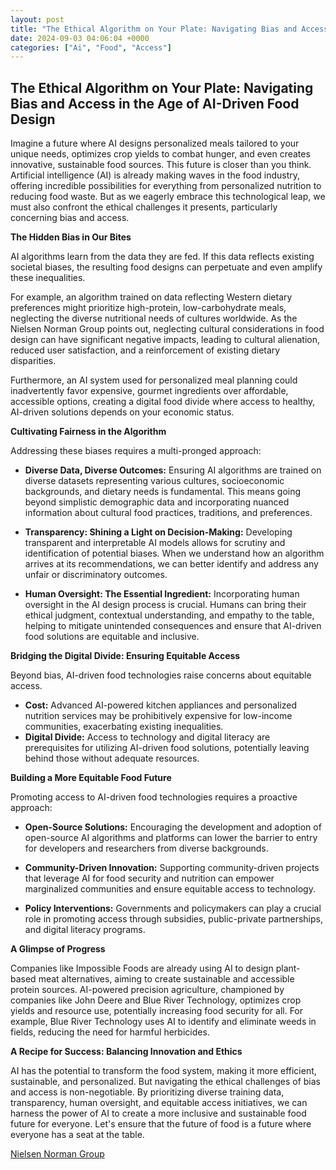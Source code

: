 ```yaml
---
layout: post
title: "The Ethical Algorithm on Your Plate: Navigating Bias and Access in the Age of AI-Driven Food Design"
date: 2024-09-03 04:06:04 +0000
categories: ["Ai", "Food", "Access"]
---
```


##  The Ethical Algorithm on Your Plate:  Navigating Bias and Access in the Age of AI-Driven Food Design 

Imagine a future where AI designs personalized meals tailored to your unique needs, optimizes crop yields to combat hunger, and even creates innovative, sustainable food sources. This future is closer than you think.  Artificial intelligence (AI) is already making waves in the food industry, offering incredible possibilities for everything from personalized nutrition to reducing food waste. But as we eagerly embrace this technological leap, we must also confront the ethical challenges it presents, particularly concerning bias and access. 

**The Hidden Bias in Our Bites**

AI algorithms learn from the data they are fed. If this data reflects existing societal biases, the resulting food designs can perpetuate and even amplify these inequalities. 

For example, an algorithm trained on data reflecting Western dietary preferences might prioritize high-protein, low-carbohydrate meals, neglecting the diverse nutritional needs of cultures worldwide.  As the Nielsen Norman Group points out, neglecting cultural considerations in food design can have significant negative impacts, leading to cultural alienation, reduced user satisfaction, and a reinforcement of existing dietary disparities.

Furthermore, an AI system used for personalized meal planning could inadvertently favor expensive, gourmet ingredients over affordable, accessible options, creating a digital food divide where access to healthy, AI-driven solutions depends on your economic status.  

**Cultivating Fairness in the Algorithm**

Addressing these biases requires a multi-pronged approach:

* **Diverse Data, Diverse Outcomes:**  Ensuring AI algorithms are trained on diverse datasets representing various cultures, socioeconomic backgrounds, and dietary needs is fundamental. This means going beyond simplistic demographic data and incorporating nuanced information about cultural food practices, traditions, and preferences.

* **Transparency: Shining a Light on Decision-Making:** Developing transparent and interpretable AI models allows for scrutiny and identification of potential biases. When we understand how an algorithm arrives at its recommendations, we can better identify and address any unfair or discriminatory outcomes. 

* **Human Oversight: The Essential Ingredient:** Incorporating human oversight in the AI design process is crucial. Humans can bring their ethical judgment, contextual understanding, and empathy to the table, helping to mitigate unintended consequences and ensure that AI-driven food solutions are equitable and inclusive.

**Bridging the Digital Divide: Ensuring Equitable Access**

Beyond bias, AI-driven food technologies raise concerns about equitable access. 

* **Cost:** Advanced AI-powered kitchen appliances and personalized nutrition services may be prohibitively expensive for low-income communities, exacerbating existing inequalities.
* **Digital Divide:** Access to technology and digital literacy are prerequisites for utilizing AI-driven food solutions, potentially leaving behind those without adequate resources.

**Building a More Equitable Food Future**

Promoting access to AI-driven food technologies requires a proactive approach:

* **Open-Source Solutions:** Encouraging the development and adoption of open-source AI algorithms and platforms can lower the barrier to entry for developers and researchers from diverse backgrounds.

* **Community-Driven Innovation:** Supporting community-driven projects that leverage AI for food security and nutrition can empower marginalized communities and ensure equitable access to technology.

* **Policy Interventions:** Governments and policymakers can play a crucial role in promoting access through subsidies, public-private partnerships, and digital literacy programs.


**A Glimpse of Progress**

Companies like Impossible Foods are already using AI to design plant-based meat alternatives, aiming to create sustainable and accessible protein sources. AI-powered precision agriculture, championed by companies like John Deere and Blue River Technology, optimizes crop yields and resource use, potentially increasing food security for all.  For example, Blue River Technology uses AI to identify and eliminate weeds in fields, reducing the need for harmful herbicides. 

**A Recipe for Success: Balancing Innovation and Ethics**

AI has the potential to transform the food system, making it more efficient, sustainable, and personalized. But navigating the ethical challenges of bias and access is non-negotiable. By prioritizing diverse training data, transparency, human oversight, and equitable access initiatives, we can harness the power of AI to create a more inclusive and sustainable food future for everyone.  Let's ensure that the future of food is a future where everyone has a seat at the table. 



 [Nielsen Norman Group](https://www.nngroup.com/) 
